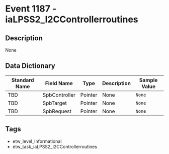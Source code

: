 # Event 1187 - iaLPSS2_I2CControllerroutines

## Description
None

## Data Dictionary
|Standard Name|Field Name|Type|Description|Sample Value|
|---|---|---|---|---|
|TBD|SpbController|Pointer|None|`None`|
|TBD|SpbTarget|Pointer|None|`None`|
|TBD|SpbRequest|Pointer|None|`None`|

## Tags
* etw_level_Informational
* etw_task_iaLPSS2_I2CControllerroutines